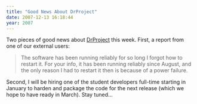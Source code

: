 ```yaml
---
title: "Good News About DrProject"
date: 2007-12-13 16:18:44
year: 2007
---
```

Two pieces of good news about <a href="http://www.drproject.org">DrProject</a> this week. First, a report from one of our external users:
<blockquote>The software has been running reliably for so long I forgot how to restart it. For your info, it has been running reliably since August, and the only reason I had to restart it then is because of a power failure.</blockquote>
Second, I will be hiring one of the student developers full-time starting in January to harden and package the code for the next release (which we hope to have ready in March).  Stay tuned...
